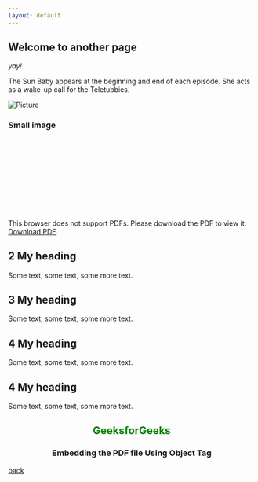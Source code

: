 ```yaml
---
layout: default
---
```


## **Welcome to another page**

_yay!_

The Sun Baby appears at the beginning and end of each episode. She acts as a wake-up call for the Teletubbies.

<!-- <embed src="https://cmscstar.github.io/Test_Project_Site/NEW_PDF.pdf" width="500" height="375" type="application/pdf"> -->

<!-- <embed src="https://github.com/cmscStar/Test_Project_Site/blob/main/NEW_PDF.pdf" type="application/pdf"> -->

![Picture](https://cmscstar.github.io/Test_Project_Site/Picture.png) 
### Small image

<!-- ![Picture](https://github.com/cmscStar/Test_Project_Site/blob/main/Picture.PNG) -->


<object data="https://github.com/cmscStar/Test_Project_Site/blob/main/NEW_PDF.pdf" type="application/pdf" width="700px" height="700px">
    <embed src="https://github.com/cmscStar/Test_Project_Site/blob/main/NEW_PDF.pdf">
        <p>This browser does not support PDFs. Please download the PDF to view it: <a href="https://github.com/cmscStar/Test_Project_Site/blob/main/NEW_PDF.pdf">Download PDF</a>.</p>
    </embed>
</object>

<!-- <object data="http://yoursite.com/the.pdf" type="application/pdf" width="700px" height="700px">
    <embed src="http://yoursite.com/the.pdf">
        <p>This browser does not support PDFs. Please download the PDF to view it: <a href="http://yoursite.com/the.pdf">Download PDF</a>.</p>
    </embed>
</object> -->

<!-- <div markdown="2">
<aside>
## 1 My heading
Some text, some text, some more text.
</aside>
</div> -->

<div>
<aside>
<h2>2 My heading</h2>
<p>Some text, some text, some more text.</p>
</aside>
</div>

<div class="aside">
<h2>3 My heading</h2>
<p>Some text, some text, some more text.</p>
</div>

<aside>
<h2>4 My heading</h2>
<p>Some text, some text, some more text.</p>
</aside>

<aside>
<h2>4 My heading</h2>
<p>Some text, some text, some more text.</p>
<body>
    <center>
        <h1 style="color: green">GeeksforGeeks</h1>
        <h3>Embedding the PDF file Using Object Tag</h3>
        <object data="https://github.com/cmscStar/Test_Project_Site/blob/main/NEW_PDF.pdf" 
                width="800" 
                height="500"> 
        </object>
    </center>
</body>  
</aside>

<!-- <div class="aside" markdown="1">
## 5 My heading
Some text, some text, some more text.
</div> -->




[back](./)
